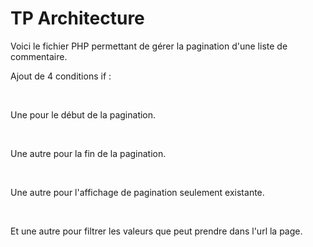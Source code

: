 <h1>TP Architecture</h1>
<p>Voici le fichier PHP permettant de gérer la pagination d'une liste de commentaire.</p>
<p>Ajout de 4 conditions if :</p><br>

<p>Une pour le début de la pagination.</p><br>

<p>Une autre pour la fin de la pagination.</p><br>

<p>Une autre pour l'affichage de pagination seulement existante.</p><br>

<p>Et une autre pour filtrer les valeurs que peut prendre dans l'url la page.</p>